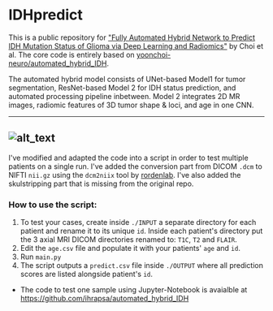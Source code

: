 # IDHpredict
This is a public repository for ["Fully Automated Hybrid Network to Predict IDH Mutation Status of Glioma via Deep Learning and Radiomics"](https://academic.oup.com/neuro-oncology/article-abstract/23/2/304/5876011) by Choi et al. The core code is entirely based on [yoonchoi-neuro/automated_hybrid_IDH](https://github.com/yoonchoi-neuro/automated_hybrid_IDH).

 The automated hybrid model consists of UNet-based Model1 for tumor segmentation, ResNet-based Model 2 for IDH status prediction, and automated processing pipeline inbetween. Model 2 integrates 2D MR images, radiomic features of 3D tumor shape & loci, and age in one CNN. 

--------------------------------------------------------------------
![alt_text](https://github.com/ihrapsa/automated_hybrid_IDH/blob/master/workflow.png)
--------------------------------------------------------------------
I've modified and adapted the code into a script in order to test multiple patients on a single run. I've added the conversion part from DICOM `.dcm` to NIFTI `nii.gz` using the `dcm2niix` tool by [rordenlab](https://github.com/rordenlab/dcm2niix).  I've also added the skulstripping part that is missing from the original repo. 

### How to use the script:

1. To test your cases, create inside `./INPUT` a separate directory for each patient and rename it to its unique `id`. Inside each patient's directory put the 3 axial MRI DICOM directories renamed to: `T1C`, `T2` and `FLAIR`.
2. Edit the `age.csv` file and populate it with your patients' `age` and `id`.
3. Run `main.py`
4. The script outputs a `predict.csv` file inside `./OUTPUT` where all prediction scores are listed alongside patient's `id`.

* The code to test one sample using Jupyter-Notebook is avaialble at https://github.com/ihrapsa/automated_hybrid_IDH
 
